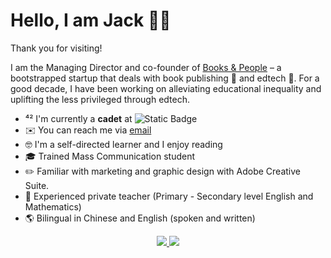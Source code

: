 <H1>Hello, I am Jack 👋🏼 </h1> 
<p></p>Thank you for visiting!</p>
<p>I am the Managing Director and co-founder of <a href="www.booksandpeople.com.sg">Books & People</a>
 – a bootstrapped startup that deals with book publishing 📒 and edtech 📱. For a good decade, I have been working on alleviating educational inequality and uplifting the less privileged through edtech.</p>
 <ul>
  <li>⁴² I'm currently a <strong>cadet</strong> at <img alt="Static Badge" src="https://img.shields.io/badge/Singapore%20_-SUTD-gray?logo=42&logoColor=white&labelColor=black">

</li>
  <li>✉️ You can reach me via <a href = "mailto: jack.sng@booksandpeople.com.sg">email</a></li>
  <li>🤓 I'm a self-directed learner and I enjoy reading</li>
  <li>🎓 Trained Mass Communication student</li>
  <li>✏️ Familiar with marketing and graphic design with Adobe Creative Suite.</li>
  <li>📖 Experienced private teacher (Primary - Secondary level English and Mathematics)</li>
  <li>🌎 Bilingual in Chinese and English (spoken and written)</li>
</ul>
<a href="https://www.linkedin.com/in/jack-sng/">
<p align="center" dir="auto">
  <a href="https://www.linkedin.com/in/jack-sng/" rel="nofollow">
    <img src="https://camo.githubusercontent.com/a493f6833f99fb3c85788d6d9305e6b7a42b838e5ee5d138fd9a8214a7e77472/68747470733a2f2f696d672e736869656c64732e696f2f62616467652f6c696e6b6564696e2d2532333030373742352e7376673f267374796c653d666f722d7468652d6261646765266c6f676f3d6c696e6b6564696e266c6f676f436f6c6f723d7768697465" data-canonical-src="https://img.shields.io/badge/linkedin-%230077B5.svg?&amp;style=for-the-badge&amp;logo=linkedin&amp;logoColor=white" style="max-width: 100%;">
  </a>  
  <a href="https://instagram.com/hijacktheplane" rel="nofollow">
    <img src="https://camo.githubusercontent.com/5c3f3164b340475c38f1ec3d8c6d0c6e8656fbccac25d06cfb86477079b88638/68747470733a2f2f696d672e736869656c64732e696f2f62616467652f696e7374616772616d2d2532334534343035462e7376673f267374796c653d666f722d7468652d6261646765266c6f676f3d696e7374616772616d266c6f676f436f6c6f723d7768697465" data-canonical-src="https://img.shields.io/badge/instagram-%23E4405F.svg?&amp;style=for-the-badge&amp;logo=instagram&amp;logoColor=white" style="max-width: 100%;">        
  </a>  
</p>
